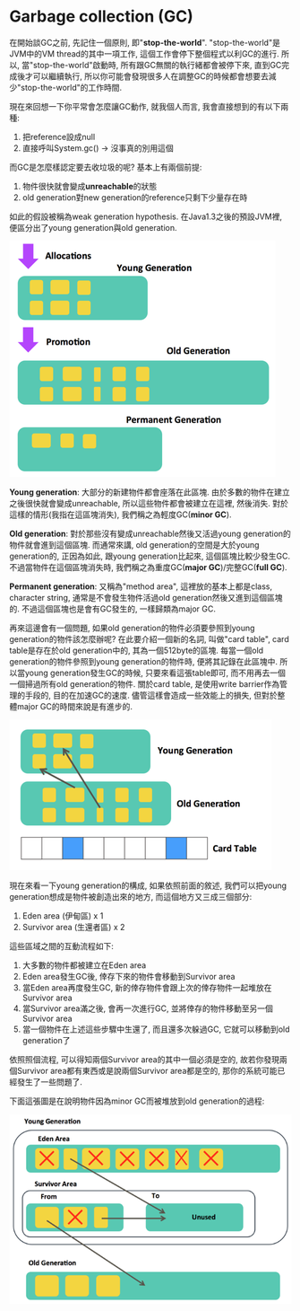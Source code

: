 # Garbage collection \(GC\)

在開始談GC之前, 先記住一個原則, 即"**stop-the-world**". "stop-the-world"是JVM中的VM thread的其中一項工作, 這個工作會停下整個程式以利GC的進行. 所以, 當"stop-the-world"啟動時, 所有跟GC無關的執行緒都會被停下來, 直到GC完成後才可以繼續執行, 所以你可能會發現很多人在調整GC的時候都會想要去減少"stop-the-world"的工作時間.

現在來回想一下你平常會怎麼讓GC動作, 就我個人而言, 我會直接想到的有以下兩種:

1. 把reference設成null
2. 直接呼叫System.gc\(\) -&gt; 沒事真的別用這個

而GC是怎麼樣認定要去收垃圾的呢? 基本上有兩個前提:

1. 物件很快就會變成**unreachable**的狀態
2. old generation對new generation的reference只剩下少量存在時

如此的假設被稱為weak generation hypothesis. 在Java1.3之後的預設JVM裡, 便區分出了young generation與old generation.

![](/assets/gc-area.png)

**Young generation**: 大部分的新建物件都會座落在此區塊. 由於多數的物件在建立之後很快就會變成unreachable, 所以這些物件都會被建立在這裡, 然後消失. 對於這樣的情形\(我指在這區塊消失\), 我們稱之為輕度GC\(**minor GC**\).

**Old generation**: 對於那些沒有變成unreachable然後又活過young generation的物件就會進到這個區塊. 而通常來講, old generation的空間是大於young generation的, 正因為如此, 跟young generation比起來, 這個區塊比較少發生GC. 不過當物件在這個區塊消失時, 我們稱之為重度GC\(**major GC**\)/完整GC\(**full GC**\).

**Permanent generation**: 又稱為"method area", 這裡放的基本上都是class, character string, 通常是不會發生物件活過old generation然後又進到這個區塊的. 不過這個區塊也是會有GC發生的, 一樣歸類為major GC.

再來這邊會有一個問題, 如果old generation的物件必須要參照到young generation的物件該怎麼辦呢? 在此要介紹一個新的名詞, 叫做"card table", card table是存在於old generation中的, 其為一個512byte的區塊. 每當一個old generation的物件參照到young generation的物件時, 便將其記錄在此區塊中. 所以當young generation發生GC的時候, 只要來看這張table即可, 而不用再去一個一個掃過所有old generation的物件. 關於card table, 是使用write barrier作為管理的手段的, 目的在加速GC的速度. 儘管這樣會造成一些效能上的損失, 但對於整體major GC的時間來說是有進步的.

![](/assets/gc-card-table.png)

現在來看一下young generation的構成, 如果依照前面的敘述, 我們可以把young generation想成是物件被創造出來的地方, 而這個地方又三成三個部分:

1. Eden area \(伊甸區\) x 1
2. Survivor area \(生還者區\) x 2

這些區域之間的互動流程如下:

1. 大多數的物件都被建立在Eden area
2. Eden area發生GC後, 倖存下來的物件會移動到Survivor area
3. 當Eden area再度發生GC, 新的倖存物件會跟上次的倖存物件一起堆放在Survivor area
4. 當Survivor area滿之後, 會再一次進行GC, 並將倖存的物件移動至另一個Survivor area
5. 當一個物件在上述這些步驟中生還了, 而且還多次躲過GC, 它就可以移動到old generation了

依照照個流程, 可以得知兩個Survivor area的其中一個必須是空的, 故若你發現兩個Survivor area都有東西或是說兩個Survivor area都是空的, 那你的系統可能已經發生了一些問題了.

下面這張圖是在說明物件因為minor GC而被堆放到old generation的過程:

![](/assets/young-generation.png)

